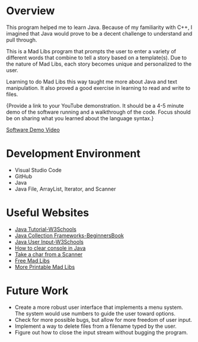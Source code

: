 # Overview

This program helped me to learn Java. Because of my familiarity with C++,
I imagined that Java would prove to be a decent challenge to understand and
pull through. 

This is a Mad Libs program that prompts the user to enter a variety of
different words that combine to tell a story based on a template(s).
Due to the nature of Mad Libs, each story becomes unique and personalized to
the user.

Learning to do Mad Libs this way taught me more about Java and text manipulation.
It also proved a good exercise in learning to read and write to files.

{Provide a link to your YouTube demonstration. It should be a 4-5 minute demo of the software running and a walkthrough of the code. Focus should be on sharing what you learned about the language syntax.}

[Software Demo Video](http://youtube.link.goes.here)

# Development Environment

* Visual Studio Code
* GitHub
* Java
* Java File, ArrayList, Iterator, and Scanner

# Useful Websites

- [Java Tutorial-W3Schools](https://www.w3schools.com/java/default.asp)
- [Java Collection Frameworks-BeginnersBook](https://beginnersbook.com/java-collections-tutorials/)
- [Java User Input-W3Schools](https://www.w3schools.com/java/java_user_input.asp)
- [How to clear console in Java](https://stackoverflow.com/questions/70821664/how-to-clear-console-in-java-on-windows)
- [Take a char from a Scanner](https://stackoverflow.com/questions/13942701/take-a-char-input-from-the-scanner)
- [Free Mad Libs](https://www.madlibs.com/)
- [More Printable Mad Libs](https://findafreeprintable.com/free-printable-mad-libs/)

# Future Work

- Create a more robust user interface that implements a menu system.
  The system would use numbers to guide the user toward options.
- Check for more possible bugs, but allow for more freedom of user input.
- Implement a way to delete files from a filename typed by the user.
- Figure out how to close the input stream without bugging the program.